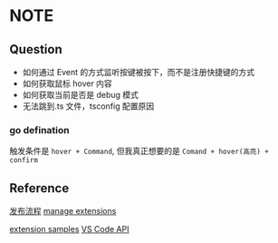 # NOTE

## Question

- 如何通过 Event 的方式监听按键被按下，而不是注册快捷键的方式
- 如何获取鼠标 hover 内容
- 如何获取当前是否是 debug 模式
- 无法跳到.ts 文件，tsconfig 配置原因

### go defination

触发条件是 `hover + Command`, 但我真正想要的是 `Comand + hover(高亮) + confirm`

## Reference

[发布流程](https://juejin.cn/post/7066422674389467144?searchId=2024012816024949A2669EC903E13AC836#heading-7)
[manage extensions](https://marketplace.visualstudio.com/manage/publishers/amonduul?auth_redirect=True)

[extension samples](https://github.com/microsoft/vscode-extension-samples/tree/main)
[VS Code API](https://code.visualstudio.com/api/references/vscode-api)
